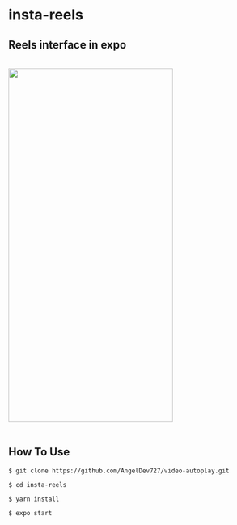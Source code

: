 # insta-reels

## Reels interface in expo
<br/>
<img src="./example/reels.gif" width="325" height="700"/>
<br/>
<br/>

## How To Use
```
$ git clone https://github.com/AngelDev727/video-autoplay.git

$ cd insta-reels

$ yarn install

$ expo start
```